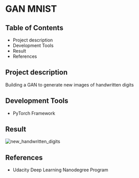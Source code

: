 # GAN MNIST

## Table of Contents
* Project description
* Development Tools
* Result
* References

## Project description
Building a GAN to generate new images of handwritten digits

## Development Tools
* PyTorch Framework

## Result
![new_handwritten_digits](https://user-images.githubusercontent.com/39072490/53897786-1b0e4180-3ff4-11e9-8e4b-ea151de37df4.jpg)

## References
* Udacity Deep Learning Nanodegree Program
